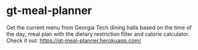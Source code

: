 # gt-meal-planner
Get the current menu from Georgia Tech dining halls based on the time of the day, meal plan with the dietary restriction filter and calorie calculator.
Check it out: https://gt-meal-planner.herokuapp.com/

